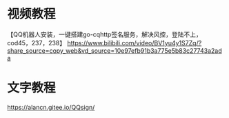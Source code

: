 
# 视频教程
【QQ机器人安装，一键搭建go-cqhttp签名服务，解决风控，登陆不上，cod45，237，238】 
https://www.bilibili.com/video/BV1yu4y1S7Zq/?share_source=copy_web&vd_source=10e97efb91b3a775e5b83c27743a2ada

# 文字教程
https://alancn.gitee.io/QQsign/

